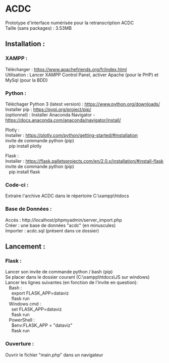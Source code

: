 # ACDC

Prototype d'interface numérisée pour la retranscription ACDC  
Taille (sans packages) : 3.53MB

## Installation :

### XAMPP :  
Télécharger : https://www.apachefriends.org/fr/index.html  
Utilisation : Lancer XAMPP Control Panel, activer Apache (pour le PHP) et MySql (pour la BDD)

### Python :

Téléchager Python 3 (latest version) : https://www.python.org/downloads/  
Installer pip : https://pypi.org/project/pip/  
(optionnel) : Installer Anaconda Navigator - https://docs.anaconda.com/anaconda/navigator/install/  

Plotly :  
Installer : https://plotly.com/python/getting-started/#installation  
invite de commande python (pip)  
&nbsp;&nbsp; pip install plotly  

Flask :  
Installer : https://flask.palletsprojects.com/en/2.0.x/installation/#install-flask  
invite de commande python (pip)  
&nbsp;&nbsp; pip install flask  

### Code-ci : 
Extraire l'archive ACDC dans le répertoire C:\xampp\htdocs 

### Base de Données :  
Accès : http://localhost/phpmyadmin/server_import.php  
Créer : une base de données "acdc" (en minuscules)  
Importer : acdc.sql (présent dans ce dossier)  

## Lancement :

### Flask :  
Lancer son invite de commande python / bash (pip)  
Se placer dans le dossier courant  (C:\xampp\htdocs\JS sur windows)  
Lancer les lignes suivantes (en fonction de l'invite en question):  
 &nbsp;&nbsp; Bash :  
      &nbsp;&nbsp;&nbsp;&nbsp;  export FLASK_APP=dataviz  
      &nbsp;&nbsp;&nbsp;&nbsp;  flask run  
 &nbsp;&nbsp;   Windows cmd :  
      &nbsp;&nbsp;&nbsp;&nbsp;  set FLASK_APP=dataviz  
      &nbsp;&nbsp;&nbsp;&nbsp;  flask run  
 &nbsp;&nbsp;   PowerShell :  
      &nbsp;&nbsp;&nbsp;&nbsp;  $env:FLASK_APP = "dataviz"  
      &nbsp;&nbsp;&nbsp;&nbsp;  flask run  

### Ouverture : 
Ouvrir le fichier "main.php" dans un navigateur
